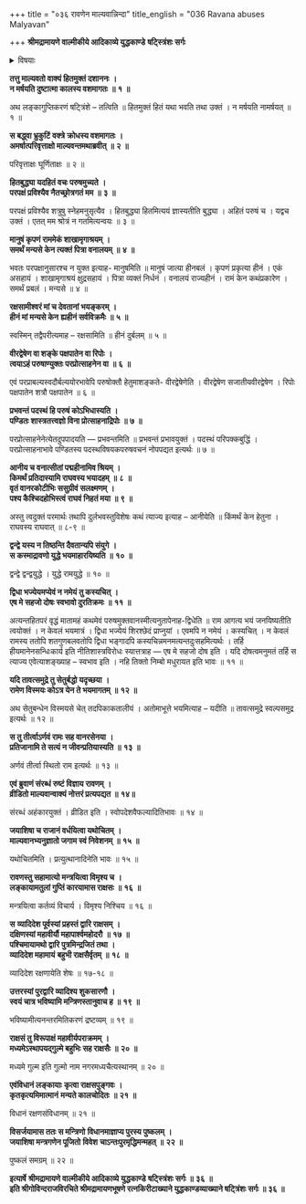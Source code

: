 +++
title = "०३६ रावणेन माल्यवान्निन्दा"
title_english = "036 Ravana abuses Malyavan"

+++
**श्रीमद्रामायणे वाल्मीकीये आदिकाव्ये युद्धकाण्डे** **षट्स्त्रिंशः सर्गः**


<details><summary>विषयाः</summary>

रावणेनात्मश्लाघनेनरामवधप्रतिज्ञानपूर्वकं सोपालंभंमाल्यवद्विसर्जनम् ॥ १ ॥ तथा मन्त्रिभिस्सहमन्त्रपूर्वकं प्राच्यादिदिक्षु पुररक्षणायसैन्यैःसहप्रहस्तादिप्रेषणेनान्तःपुरप्रवेशः ॥ २ ॥

</details>


**तत्तु माल्यवतो वाक्यं हितमुक्तं दशाननः** **।  
न मर्षयति दुष्टात्मा कालस्य वशमागतः** **॥** **१** **॥**

अथ लङ्कागुप्तिकरणं षट्त्रिंशे – तत्विति ॥ हितमुक्तं हितं यथा भवति तथा उक्तं । न मर्षयति नामर्षयत् ॥ १ ॥



**स बद्ध्वा भ्रुकुटिं वक्त्रे क्रोधस्य वशमागतः** **।  
अमर्षात्परिवृत्ताक्षो माल्यवन्तमथाब्रवीत्** **॥** **२** **॥**

परिवृत्ताक्षः घूर्णिताक्षः ॥ २ ॥



**हितबुद्ध्या यदहितं वचः परुषमुच्यते** **।  
परपक्षं प्रविश्यैव नैतच्छ्रोत्रगतं मम** **॥** **३** **॥**

परपक्षं प्रविश्यैव शत्रुषु स्नेहमनुसृत्यैव । हितबुद्ध्या हितमित्ययं ज्ञास्यतीति बुद्ध्या । अहितं परुषं च । यद्वच उक्तं । एतत् मम श्रोत्रं न गतमित्यन्वयः ॥ ३ ॥



**मानुषं कृपणं राममेकं शाखामृगाश्रयम्** **।  
समर्थं मन्यसे केन त्यक्तं पित्रा वनालयम्** **॥** **४** **॥**

भवतः परपक्षानुसारश्च न युक्त इत्याह- मानुषमिति ॥ मानुषं जात्या हीनबलं । कृपणं प्रकृत्या हीनं । एकं असहायं । शाखामृगाश्रयं क्षुद्रसहायं । पित्रा व्यक्तं निर्धनं । वनालयं राज्यहीनं । रामं केन कथंप्रकारेण । समर्थं प्रबलं । मन्यसे ॥ ४ ॥



**रक्षसामीश्वरं मां च देवतानां भयङ्करम्** **।  
हीनं मां मन्यसे केन** **ह्यहीनं सर्वविक्रमैः** **॥** **५** **॥**

स्वस्मिन् तद्वैपरीत्यमाह – रक्षसामिति ॥ हीनं दुर्बलम् ॥ ५ ॥



**वीरद्वेषेण वा शङ्के पक्षपातेन वा रिपोः** **।  
त्वयाऽहं परुषाण्युक्तः परप्रोत्साहनेन वा** **॥** **६** **॥**

एवं परप्राबल्यस्वदौर्बल्ययोरभावेपि परुषोक्तौ हेतुमाशङ्कते- वीरद्वेषेणेति । वीरद्वेषेण सजातीयवीरद्वेषेण । रिपोः पक्षपातेन शत्रौ पक्षपातेन ॥ ६ ॥



**प्रभवन्तं पदस्थं हि परुषं कोऽभिधास्यति** **।  
पण्डितः शास्त्रतत्त्वज्ञो विना प्रोत्साहनाद्रिपोः** **॥** **७** **॥**

परप्रोत्साहनेनेत्येतदुपपादयति — प्रभवन्तमिति ॥ प्रभवन्तं प्रभावयुक्तं । पदस्थं परिपक्कबुद्धिं । परप्रोत्साहनाभावे पण्डितस्य पदस्थविषयकपरुषवचनं नोपपद्यत इत्यर्थः ॥ ७ ॥



**आनीय च वनात्सीतां पद्महीनामिव श्रियम्** **।  
किमर्थं प्रतिदास्यामि राघवस्य भयादहम्** **॥** **८** **॥  
वृतं वानरकोटीभिः ससुग्रीवं सलक्ष्मणम्** **।  
पश्य कैश्चिदहोभिस्त्वं राघवं निहतं मया** **॥** **९** **॥**

अस्तु त्वदुक्तं परमार्थः तथापि दुर्लभवस्तुविशेषः कथं त्याज्य इत्याह – आनीयेति ॥ किंमर्थं केन हेतुना । राघवस्य राघवात् ॥ ८-९ ॥



**द्वन्द्वे यस्य न तिष्ठन्ति दैवतान्यपि संयुगे** **।  
स कस्माद्रावणो युद्धे भयमाहारयिष्यति** **॥** **१०** **॥**

द्वन्द्वे द्वन्द्वयुद्धे । युद्धे रामयुद्धे ॥ १० ॥



**द्विधा भज्येयमप्येवं न नमेयं तु कस्यचित्** **।  
एष मे सहजो दोषः स्वभावो दुरतिक्रमः** **॥** **११** **॥**

अत्यन्तहितपरं वृद्धं मातामहं कथमेवं परुषमुक्तवानस्मीत्यनुतापेनाह-द्विधेति ॥ राम आगत्य भयं जनयिष्यतीति त्वयोक्तं । न केवलं भयमात्रं । द्विधा भज्येयं शिरश्छेदं प्राप्नुयां । एवमपि न नमेयं । कस्यचित् । न केवलं रामस्य ततोपि शतगुणबलवतोपि द्विधा भङ्गादपि कस्यचिन्नमनमत्यन्तदुःसहमित्यर्थः । तर्हि हीयमानेनसन्धिःकार्य इति नीतिशास्त्रविरोधः स्यात्तत्राह — एष मे सहजो दोष इति । यदि दोषत्वमनुमतं तर्हि स त्याज्य एवेत्याशङ्ख्याह – स्वभाव इति । नहि तिक्तो निम्बो मधुरायत इति भावः ॥ ११ ॥



**यदि तावत्समुद्रे तु सेतुर्बद्धो यदृच्छया** **।  
रामेण विस्मयः कोऽत्र येन ते भयमागतम्** **॥** **१२** **॥**

अथ सेतुबन्धेन विस्मयसे चेत् तदपिकाकतालीयं । अतोमाभूत्ते भयमित्याह – यदीति ॥ तावत्समुद्रे स्वल्पसमुद्र इत्यर्थः ॥ १२ ॥



**स तु तीर्त्वाऽर्णवं रामः सह वानरसेनया** **।  
प्रतिजानामि ते सत्यं न जीवन्प्रतियास्यति** **॥** **१३** **॥**

अर्णवं तीर्त्वा स्थितो राम इत्यर्थः ॥ १३ ॥



**एवं ब्रुवाणं संरब्धं रुष्टं विज्ञाय रावणम्** **।  
व्रीडितो माल्यवान्वाक्यं नोत्तरं प्रत्यपद्यत** **॥** **१४॥**

संरब्धं अहंकारयुक्तं । व्रीडित इति । स्वोपदेशवैफल्यादितिभावः ॥ १४ ॥



**जयाशिषा च राजानं वर्धयित्वा यथोचितम्** **।  
माल्यवानभ्यनुज्ञातो जगाम स्वं निवेशनम्** **॥** **१५** **॥**

यथोचितमिति । प्रत्युत्थानादिनेति भावः ॥ १५ ॥



**रावणस्तु सहामात्यो मन्त्रयित्वा विमृश्य च** **।  
लङ्कायामतुलां गुप्तिं कारयामास राक्षसः** **॥** **१६** **॥**

मन्त्रयित्वा कर्तव्यं विचार्य । विमृश्य निश्चिय ॥ १६ ॥



**स** **व्यादिदेश पूर्वस्यां प्रहस्तं द्वारि राक्षसम्** **।  
दक्षिणस्यां महावीर्यौ महापार्श्वमहोदरौ** **॥** **१७** **॥  
पश्चिमायामथो द्वारि पुत्रमिन्द्रजितं तथा** **।  
व्यादिदेश महामायं** **बहुभी राक्षसैर्वृतम्** **॥** **१८** **॥**

व्यादिदेश रक्षणायेति शेषः ॥ १७-१८ ॥



**उत्तरस्यां पुरद्वारि व्यादिश्य शुकसारणौ** **।  
स्वयं चात्र भविष्यामि मन्त्रिणस्तानुवाच ह** **॥** **१९** **॥**

भविष्यामीत्यनन्तरमितिकरणं द्रष्टव्यम् ॥ १९ ॥



**राक्षसं तु विरूपाक्षं महावीर्यपराक्रमम्** **।  
मध्यमेऽस्थापयद्गुल्मे बहुभिः सह राक्षसैः** **॥** **२०** **॥**

मध्यमे गुल्म इति गुल्मो नाम नगरमध्यचैत्यस्थानम् ॥ २० ॥



**एवंविधानं लङ्कायाः** **कृत्वा राक्षसपुङ्गवः** **।  
कृतकृत्यमिमात्मानं** **मन्यते कालचोदितः** **॥** **२१** **॥**

विधानं रक्षणसंविधानम् ॥ २१ ॥



**विसर्जयामास ततः स मन्त्रिणो** **विधानमाज्ञाप्य पुरस्य पुष्कलम्** **।  
जयाशिषा मन्त्रगणेन पूजितो** **विवेश** **चाऽन्तःपुरमृद्धिमन्महत्** **॥** **२२** **॥**

पुष्कलं समग्रम् ॥ २२ ॥



**इत्यार्षे** **श्रीमद्रामायणे वाल्मीकीये आदिकाव्ये युद्धकाण्डे** **षट्स्त्रिंशः सर्गः ॥** **३६** **॥  
इति श्रीगोविन्दराजविरचिते श्रीमद्रामायणभूषणे रत्नकिरीटाख्याने युद्धकाण्डव्याख्याने षट्त्रिंशः सर्गः ॥ ३६ ॥**
